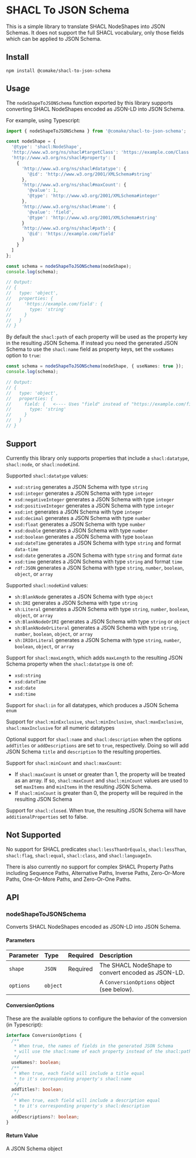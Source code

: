 # SHACL To JSON Schema

This is a simple library to translate SHACL NodeShapes into JSON Schemas. It does not support the full SHACL vocabulary, only those fields which can be applied to JSON Schema.

## Install

```shell
npm install @comake/shacl-to-json-schema
```

## Usage

The `nodeShapeToJSONSchema` function exported by this library supports converting SHACL NodeShapes encoded as JSON-LD into JSON Schema.

For example, using Typescript:
```ts
import { nodeShapeToJSONSchema } from '@comake/shacl-to-json-schema';

const nodeShape = {
  '@type': 'shacl:NodeShape',
  'http://www.w3.org/ns/shacl#targetClass': 'https://example.com/Class',
  'http://www.w3.org/ns/shacl#property': [
    {
      'http://www.w3.org/ns/shacl#datatype': {
        '@id': 'http://www.w3.org/2001/XMLSchema#string'
      },
      'http://www.w3.org/ns/shacl#maxCount': {
        '@value': 1,
        '@type': 'http://www.w3.org/2001/XMLSchema#integer'
      },
      'http://www.w3.org/ns/shacl#name': {
        '@value': 'field',
        '@type': 'http://www.w3.org/2001/XMLSchema#string'
      }
      'http://www.w3.org/ns/shacl#path': {
        '@id': 'https://example.com/field'
      }
    }
  ]
};

const schema = nodeShapeToJSONSchema(nodeShape);
console.log(schema);

// Output:
// {
//   type: 'object',
//   properties: {
//     'https://example.com/field': { 
//       type: 'string'
//     }
//   }
// }
```

By default the `shacl:path` of each property will be used as the property key in the resulting JSON Schema. If instead you need the generated JSON Schema to use the `shacl:name` field as property keys, set the `useNames` option to `true`:

```ts
const schema = nodeShapeToJSONSchema(nodeShape, { useNames: true });
console.log(schema);

// Output:
// {
//   type: 'object',
//   properties: {
//     field: {   <---- Uses "field" instead of "https://example.com/field"
//       type: 'string'
//     }
//   }
// }
```



## Support

Currently this library only supports properties that include a `shacl:datatype`, `shacl:node`, or `shacl:nodeKind`.

Supported `shacl:datatype` values:
- `xsd:string` generates a JSON Schema with type `string`
- `xsd:integer` generates a JSON Schema with type `integer`
- `xsd:negativeInteger` generates a JSON Schema with type `integer`
- `xsd:positiveInteger` generates a JSON Schema with type `integer`
- `xsd:int` generates a JSON Schema with type `integer`
- `xsd:decimal` generates a JSON Schema with type `number`
- `xsd:float` generates a JSON Schema with type `number`
- `xsd:double` generates a JSON Schema with type `number`
- `xsd:boolean` generates a JSON Schema with type `boolean`
- `xsd:dateTime` generates a JSON Schema with type `string` and format `data-time`
- `xsd:date` generates a JSON Schema with type `string` and format `date`
- `xsd:time` generates a JSON Schema with type `string` and format `time`
- `rdf:JSON` generates a JSON Schema with type `string`, `number`, `boolean`, `object`, or `array`

Supported `shacl:nodeKind` values:
- `sh:BlankNode` generates a JSON Schema with type `object`
- `sh:IRI` generates a JSON Schema with type `string`
- `sh:Literal` generates a JSON Schema with type `string`, `number`, `boolean`, `object`, or `array`
- `sh:BlankNodeOrIRI` generates a JSON Schema with type `string` or `object`
- `sh:BlankNodeOrLiteral` generates a JSON Schema with type `string`, `number`, `boolean`, `object`, or `array`
- `sh:IRIOrLiteral` generates a JSON Schema with type `string`, `number`, `boolean`, `object`, or `array`

Support for `shacl:maxLength`, which adds `maxLength` to the resulting JSON Schema property when the `shacl:datatype` is one of:
- `xsd:string`
- `xsd:dateTime`
- `xsd:date`
- `xsd:time`

Support for `shacl:in` for all datatypes, which produces a JSON Schema `enum`

Support for `shacl:minExclusive`, `shacl:minInclusive`, `shacl:maxExclusive`, `shacl:maxInclusive` for all numeric datatypes

Optional support for `shacl:name` and `shacl:description` when the options `addTitles` or `addDescriptions` are set to `true`, respectively. Doing so will add JSON Schema `title` and `description` to the resulting properties.

Support for `shacl:minCount` and `shacl:maxCount`:
- If `shacl:maxCount` is unset or greater than 1, the property will be treated as an array. If so, `shacl:maxCount` and `shacl:minCount` values are used to set `maxItems` and `minItems` in the resulting JSON Schema.
- If `shacl:minCount` is greater than 0, the property will be required in the resulting JSON Schema

Support for `shacl:closed`. When true, the resulting JSON Schema will have `additionalProperties` set to false.

## Not Supported

No support for SHACL predicates `shacl:lessThanOrEquals`, `shacl:lessThan`, `shacl:flag`, `shacl:equal`, `shacl:class`, and `shacl:languageIn`.

There is also currently no support for complex SHACL Property Paths including Sequence Paths, Alternative Paths, Inverse Paths, Zero-Or-More Paths, One-Or-More Paths, and Zero-Or-One Paths.

## API

### nodeShapeToJSONSchema

Converts SHACL NodeShapes encoded as JSON-LD into JSON Schema.

#### Parameters

| Parameter | Type | Required | Description |
| :--- | :--- | :--- | :--- |
| `shape` | `JSON` | Required | The SHACL NodeShape to convert encoded as JSON-LD. |
| `options` | `object` |  | A `ConversionOptions` object (see below).  |

#### ConversionOptions

These are the available options to configure the behavior of the conversion (in Typescript):

```ts
interface ConversionOptions {
  /**
   * When true, the names of fields in the generated JSON Schema 
   * will use the shacl:name of each property instead of the shacl:path uri
   */
  useNames?: boolean;
  /**
   * When true, each field will include a title equal 
   * to it's corresponding property's shacl:name
   */
  addTitles?: boolean;
  /**
   * When true, each field will include a description equal 
   * to it's corresponding property's shacl:description
   */
  addDescriptions?: boolean;
}
```

#### Return Value

A JSON Schema object